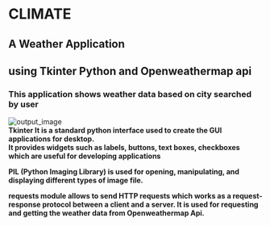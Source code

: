 # CLIMATE
<h2>A Weather Application</h2> 
<h2>using Tkinter Python and Openweathermap api</h2>
<h3>This application shows weather data based on city searched by user</h3>

<img src alt='output_image'>

<br>
<b>Tkinter<b> It is a standard python interface used to create the GUI applications for desktop.<br>
It provides widgets such as labels, buttons, text boxes, checkboxes which are useful for developing applications
<br>
  
<b>PIL (Python Imaging Library)</b> is used for opening, manipulating, and displaying different types of image file.
<br>
  
<b>requests<b> module allows to send HTTP requests which works as a request-response protocol between a client and a server.
It is used for requesting and getting the weather data from Openweathermap Api.

